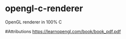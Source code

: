 # opengl-c-renderer
 OpenGL renderer in 100% C
 
#Attributions
https://learnopengl.com/book/book_pdf.pdf
